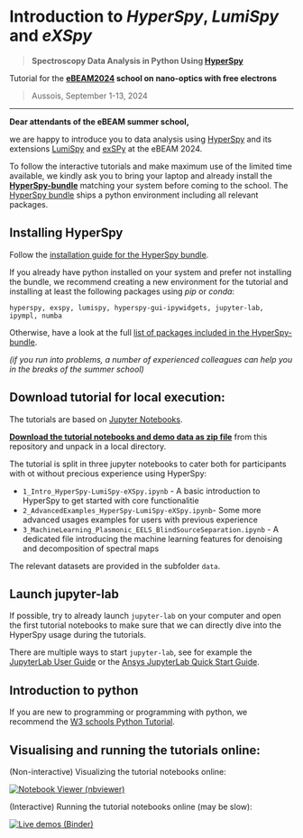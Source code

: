 # Introduction to *HyperSpy*, *LumiSpy* and *eXSpy*

> **Spectroscopy Data Analysis in Python Using [HyperSpy](https://hyperspy.org)**

Tutorial for the **[eBEAM2024](https://ebeam2024.sciencesconf.org/) school on nano-optics with free electrons**

> Aussois, September 1-13, 2024

---------------

**Dear attendants of the eBEAM summer school,**

we are happy to introduce you to data analysis using [HyperSpy](https://hyperspy.org) and its extensions [LumiSpy](https://lumispy.org) and [exSPy](https://hyperspy.org/exspy) at the eBEAM 2024. 

To follow the interactive tutorials and make maximum use of the limited time available, we kindly ask you to bring your laptop and already install the **[HyperSpy-bundle](https://hyperspy.org/hyperspy-bundle/)** matching your system before coming to the school. The [HyperSpy bundle](https://hyperspy.org/hyperspy-bundle/) ships a python environment including all relevant packages.

## Installing HyperSpy

Follow the [installation guide for the HyperSpy bundle](https://hyperspy.org/hyperspy-bundle/install.html).

If you already have python installed on your system and prefer not installing the bundle, we recommend creating a new environment for the tutorial and installing at least the following packages using *pip* or *conda*:

``hyperspy, exspy, lumispy, hyperspy-gui-ipywidgets, jupyter-lab, ipympl, numba``

Otherwise, have a look at the full [list of packages included in the HyperSpy-bundle](https://hyperspy.org/hyperspy-bundle/index.html#included-software-and-libraries).

*(if you run into problems, a number of experienced colleagues can help you in the breaks of the summer school)*

## Download tutorial for local execution:

The tutorials are based on [Jupyter Notebooks](http://jupyter.org/).

**[Download the tutorial notebooks and demo data as zip file](https://github.com/LumiSpy/eBEAM2024-Tutorial/archive/refs/heads/main.zip)** from this repository and unpack in a local directory.

The tutorial is split in three jupyter notebooks to cater both for participants with ot without precious experience using HyperSpy:
- `1_Intro_HyperSpy-LumiSpy-eXSpy.ipynb` - A basic introduction to HyperSpy to get started with core functionalitie
- `2_AdvancedExamples_HyperSpy-LumiSpy-eXSpy.ipynb`- Some more advanced usages examples for users with previous experience
- `3_MachineLearning_Plasmonic_EELS_BlindSourceSeparation.ipynb` - A dedicated file introducing the machine learning features for denoising and decomposition of spectral maps

The relevant datasets are provided in the subfolder `data`.

## Launch jupyter-lab

If possible, try to already launch `jupyter-lab` on your computer and open the first tutorial notebooks to make sure that we can directly dive into the HyperSpy usage during the tutorials.

There are multiple ways to start `jupyter-lab`, see for example the [JupyterLab User Guide](https://jupyterlab.readthedocs.io/en/stable/getting_started/starting.html) or the [Ansys JupyterLab Quick Start Guide](https://developer.ansys.com/blog/jupyterlab-quick-start).

## Introduction to python

If you are new to programming or programming with python, we recommend the [W3 schools Python Tutorial](https://www.w3schools.com/python/default.asp).


## Visualising and running the tutorials online:

(Non-interactive) Visualizing the tutorial notebooks online:

[![Notebook Viewer (nbviewer)](https://raw.githubusercontent.com/jupyter/design/master/logos/Badges/nbviewer_badge.svg?sanitize=true)](https://nbviewer.org/github/lumispy/eBEAM2024-Tutorial/tree/main/)

(Interactive) Running the tutorial notebooks online (may be slow):

[![Live demos (Binder)](https://mybinder.org/badge.svg)](https://mybinder.org/v2/gh/lumispy/eBEAM2024-Tutorial/main)
